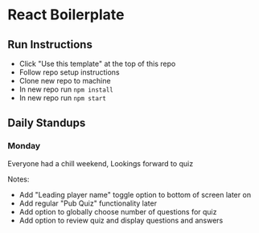 # React Boilerplate

## Run Instructions

- Click "Use this template" at the top of this repo
- Follow repo setup instructions
- Clone new repo to machine
- In new repo run `npm install`
- In new repo run `npm start`

## Daily Standups

### Monday
Everyone had a chill weekend, Lookings forward to quiz

Notes: 
- Add "Leading player name" toggle option to bottom of screen later on
- Add regular "Pub Quiz" functionality later
- Add option to globally choose number of questions for quiz
- Add option to review quiz and display questions and answers 
